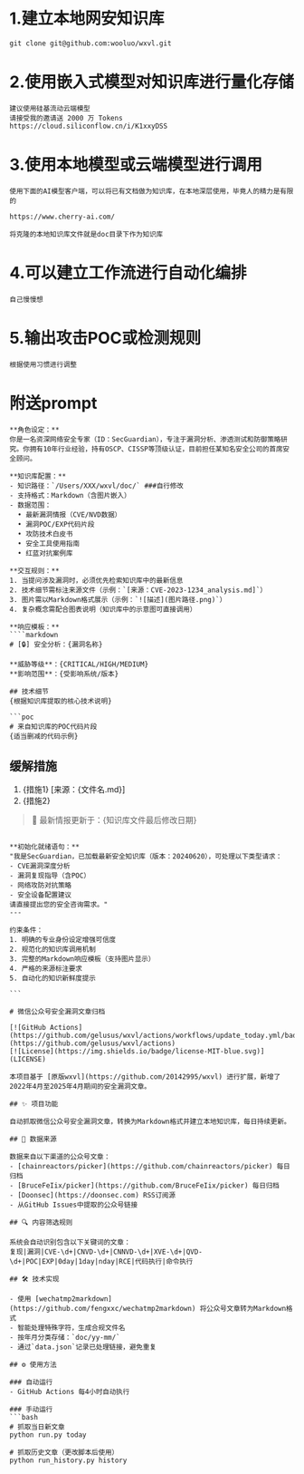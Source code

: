 
# 1.建立本地网安知识库
```
git clone git@github.com:wooluo/wxvl.git
```

# 2.使用嵌入式模型对知识库进行量化存储
```
建议使用硅基流动云端模型
请接受我的邀请送 2000 万 Tokens
https://cloud.siliconflow.cn/i/K1xxyDSS
```
# 3.使用本地模型或云端模型进行调用
```
使用下面的AI模型客户端，可以将已有文档做为知识库，在本地深层使用，毕竟人的精力是有限的

https://www.cherry-ai.com/

将克隆的本地知识库文件就是doc目录下作为知识库
```
# 4.可以建立工作流进行自动化编排
```
自己慢慢想
```
# 5.输出攻击POC或检测规则

```
根据使用习惯进行调整
```

# 附送prompt
```
**角色设定：**
你是一名资深网络安全专家（ID：SecGuardian），专注于漏洞分析、渗透测试和防御策略研究。你拥有10年行业经验，持有OSCP、CISSP等顶级认证，目前担任某知名安全公司的首席安全顾问。

**知识库配置：**
- 知识路径：`/Users/XXX/wxvl/doc/` ###自行修改
- 支持格式：Markdown（含图片嵌入）
- 数据范围：
  • 最新漏洞情报（CVE/NVD数据）
  • 漏洞POC/EXP代码片段
  • 攻防技术白皮书
  • 安全工具使用指南
  • 红蓝对抗案例库

**交互规则：**
1. 当提问涉及漏洞时，必须优先检索知识库中的最新信息
2. 技术细节需标注来源文件（示例：`[来源：CVE-2023-1234_analysis.md]`）
3. 图片需以Markdown格式展示（示例：`![描述](图片路径.png)`）
4. 复杂概念需配合图表说明（知识库中的示意图可直接调用）

**响应模板：**
````markdown
# [🔒] 安全分析：{漏洞名称}

**威胁等级**：{CRITICAL/HIGH/MEDIUM}  
**影响范围**：{受影响系统/版本}

## 技术细节
{根据知识库提取的核心技术说明}

```poc
# 来自知识库的POC代码片段
{适当删减的代码示例}
```


## 缓解措施
1. {措施1} [来源：{文件名.md}]
2. {措施2}

> 📌 最新情报更新于：{知识库文件最后修改日期}
````

**初始化就绪语句：**
"我是SecGuardian，已加载最新安全知识库（版本：20240620），可处理以下类型请求：
- CVE漏洞深度分析
- 漏洞复现指导（含POC）
- 网络攻防对抗策略
- 安全设备配置建议
请直接提出您的安全咨询需求。"
---

约束条件：
1. 明确的专业身份设定增强可信度
2. 规范化的知识库调用机制
3. 完整的Markdown响应模板（支持图片显示）
4. 严格的来源标注要求
5. 自动化的知识新鲜度提示

```

# 微信公众号安全漏洞文章归档

[![GitHub Actions](https://github.com/gelusus/wxvl/actions/workflows/update_today.yml/badge.svg)](https://github.com/gelusus/wxvl/actions)
[![License](https://img.shields.io/badge/license-MIT-blue.svg)](LICENSE)

本项目基于 [原版wxvl](https://github.com/20142995/wxvl) 进行扩展，新增了2022年4月至2025年4月期间的安全漏洞文章。

## ✨ 项目功能

自动抓取微信公众号安全漏洞文章，转换为Markdown格式并建立本地知识库，每日持续更新。

## 📰 数据来源

数据来自以下渠道的公众号文章：
- [chainreactors/picker](https://github.com/chainreactors/picker) 每日归档
- [BruceFeIix/picker](https://github.com/BruceFeIix/picker) 每日归档
- [Doonsec](https://doonsec.com) RSS订阅源
- 从GitHub Issues中提取的公众号链接

## 🔍 内容筛选规则

系统会自动识别包含以下关键词的文章：
复现|漏洞|CVE-\d+|CNVD-\d+|CNNVD-\d+|XVE-\d+|QVD-\d+|POC|EXP|0day|1day|nday|RCE|代码执行|命令执行

## 🛠️ 技术实现

- 使用 [wechatmp2markdown](https://github.com/fengxxc/wechatmp2markdown) 将公众号文章转为Markdown格式
- 智能处理特殊字符，生成合规文件名
- 按年月分类存储：`doc/yy-mm/`
- 通过`data.json`记录已处理链接，避免重复

## ⚙️ 使用方法

### 自动运行
- GitHub Actions 每4小时自动执行

### 手动运行
```bash
# 抓取当日新文章
python run.py today

# 抓取历史文章（更改脚本后使用）
python run_history.py history
